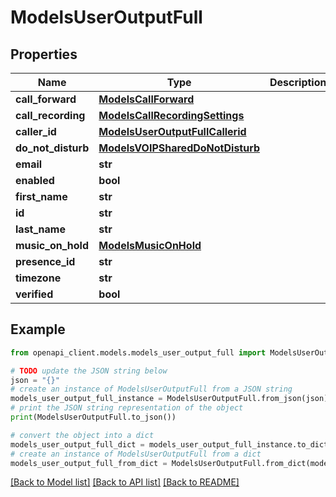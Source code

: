 # ModelsUserOutputFull


## Properties

Name | Type | Description | Notes
------------ | ------------- | ------------- | -------------
**call_forward** | [**ModelsCallForward**](ModelsCallForward.md) |  | [optional] 
**call_recording** | [**ModelsCallRecordingSettings**](ModelsCallRecordingSettings.md) |  | [optional] 
**caller_id** | [**ModelsUserOutputFullCallerid**](ModelsUserOutputFullCallerid.md) |  | [optional] 
**do_not_disturb** | [**ModelsVOIPSharedDoNotDisturb**](ModelsVOIPSharedDoNotDisturb.md) |  | [optional] 
**email** | **str** |  | [optional] 
**enabled** | **bool** |  | [optional] 
**first_name** | **str** |  | [optional] 
**id** | **str** |  | [optional] 
**last_name** | **str** |  | [optional] 
**music_on_hold** | [**ModelsMusicOnHold**](ModelsMusicOnHold.md) |  | [optional] 
**presence_id** | **str** |  | [optional] 
**timezone** | **str** |  | [optional] 
**verified** | **bool** |  | [optional] 

## Example

```python
from openapi_client.models.models_user_output_full import ModelsUserOutputFull

# TODO update the JSON string below
json = "{}"
# create an instance of ModelsUserOutputFull from a JSON string
models_user_output_full_instance = ModelsUserOutputFull.from_json(json)
# print the JSON string representation of the object
print(ModelsUserOutputFull.to_json())

# convert the object into a dict
models_user_output_full_dict = models_user_output_full_instance.to_dict()
# create an instance of ModelsUserOutputFull from a dict
models_user_output_full_from_dict = ModelsUserOutputFull.from_dict(models_user_output_full_dict)
```
[[Back to Model list]](../README.md#documentation-for-models) [[Back to API list]](../README.md#documentation-for-api-endpoints) [[Back to README]](../README.md)


